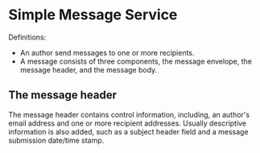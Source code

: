 Simple Message Service
======================

Definitions:

- An author send messages to one or more recipients.
- A message consists of three components, the message envelope, the message header, and the message body.

The message header
------------------

The message header contains control information, including, an author's email address and one or more recipient addresses. Usually descriptive information is also added, such as a subject header field and a message submission date/time stamp. 


